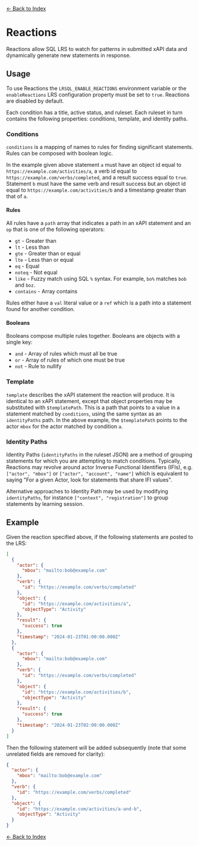 [<- Back to Index](index.md)

# Reactions

Reactions allow SQL LRS to watch for patterns in submitted xAPI data and dynamically generate new statements in response.

## Usage

To use Reactions the `LRSQL_ENABLE_REACTIONS` environment variable or the `enableReactions` LRS configuration property must be set to `true`. Reactions are disabled by default.

Each condition has a title, active status, and ruleset. Each ruleset in turn contains the following properties: conditions, template, and identity paths.

### Conditions

`conditions` is a mapping of names to rules for finding significant statements. Rules can be composed with boolean logic.

In the example given above statement `a` must have an object id equal to `https://example.com/activities/a`, a verb id equal to `https://example.com/verbs/completed`, and a result success equal to `true`. Statement `b` must have the same verb and result success but an object id equal to `https://example.com/activities/b` and a timestamp greater than that of `a`.

#### Rules

All rules have a `path` array that indicates a path in an xAPI statement and an `op` that is one of the following operators:

* `gt` - Greater than
* `lt` - Less than
* `gte` - Greater than or equal
* `lte` - Less than or equal
* `eq` - Equal
* `noteq` - Not equal
* `like` - Fuzzy match using SQL `%` syntax. For example, `bo%` matches `bob` and `boz`.
* `contains` - Array contains

Rules either have a `val` literal value or a `ref` which is a path into a statement found for another condition.

#### Booleans

Booleans compose multiple rules together. Booleans are objects with a single key:

* `and` - Array of rules which must all be true
* `or` - Array of rules of which one must be true
* `not` - Rule to nullify

### Template

`template` describes the xAPI statement the reaction will produce. It is identical to an xAPI statement, except that object properties may be substituted with `$templatePath`. This is a path that points to a value in a statement matched by `conditions`, using the same syntax as an `identityPaths` path. In the above example, the `$templatePath` points to the actor `mbox` for the actor matched by condition `a`.

### Identity Paths

Identity Paths (`identityPaths` in the ruleset JSON) are a method of grouping statements for which you are attempting to match conditions. Typically, Reactions may revolve around actor Inverse Functional Identifiers (IFIs), e.g. `["actor", "mbox"]` or `["actor", "account", "name"]` which is equivalent to saying "For a given Actor, look for statements that share IFI values".

Alternative approaches to Identity Path may be used by modifying `identityPaths`, for instance `["context", "registration"]` to group statements by learning session.


## Example

Given the reaction specified above, if the following statements are posted to the LRS:

``` json
[
  {
    "actor": {
      "mbox": "mailto:bob@example.com"
    },
    "verb": {
      "id": "https://example.com/verbs/completed"
    },
    "object": {
      "id": "https://example.com/activities/a",
      "objectType": "Activity"
    },
    "result": {
      "success": true
    },
    "timestamp": "2024-01-23T01:00:00.000Z"
  },
  {
    "actor": {
      "mbox": "mailto:bob@example.com"
    },
    "verb": {
      "id": "https://example.com/verbs/completed"
    },
    "object": {
      "id": "https://example.com/activities/b",
      "objectType": "Activity"
    },
    "result": {
      "success": true
    },
    "timestamp": "2024-01-23T02:00:00.000Z"
  }
]

```

Then the following statement will be added subsequently (note that some unrelated fields are removed for clarity):

``` json
{
  "actor": {
    "mbox": "mailto:bob@example.com"
  },
  "verb": {
    "id": "https://example.com/verbs/completed"
  },
  "object": {
    "id": "https://example.com/activities/a-and-b",
    "objectType": "Activity"
  }
}

```

[<- Back to Index](index.md)
